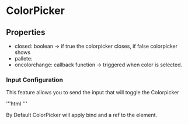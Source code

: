 # ColorPicker

## Properties

- closed: boolean -> if true the colorpicker closes, if false colorpicker shows
- pallete: 
- oncolorchange: callback function -> triggered when color is selected.



### Input Configuration

This feature allows you to send the input that will toggle the Colorpicker

'''html
<Colorpicker>
  <Toggle-Element>
</Colorpicker>
'''

By Default ColorPicker will apply bind and a ref to the element.